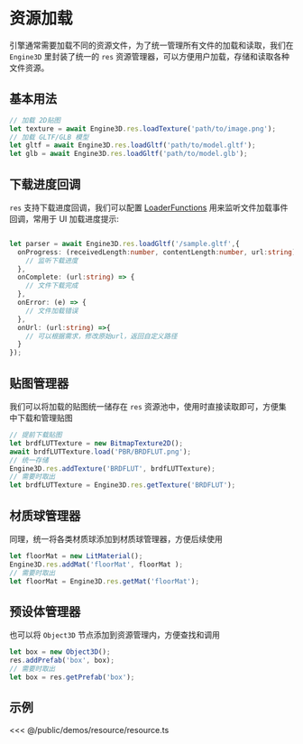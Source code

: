 # 资源加载
引擎通常需要加载不同的资源文件，为了统一管理所有文件的加载和读取，我们在 `Engine3D` 里封装了统一的 `res` 资源管理器，可以方便用户加载，存储和读取各种文件资源。


## 基本用法
```ts
// 加载 2D贴图
let texture = await Engine3D.res.loadTexture('path/to/image.png');
// 加载 GLTF/GLB 模型
let gltf = await Engine3D.res.loadGltf('path/to/model.gltf');
let glb = await Engine3D.res.loadGltf('path/to/model.glb');
```

## 下载进度回调
`res` 支持下载进度回调，我们可以配置 [LoaderFunctions](/api/types/LoaderFunctions) 用来监听文件加载事件回调，常用于 UI 加载进度提示:
```ts

let parser = await Engine3D.res.loadGltf('/sample.gltf',{
  onProgress: (receivedLength:number, contentLength:number, url:string) => {
    // 监听下载进度
  },
  onComplete: (url:string) => {
    // 文件下载完成
  },
  onError: (e) => {
    // 文件加载错误
  },
  onUrl: (url:string) =>{
    // 可以根据需求，修改原始url，返回自定义路径
  }
});
```

## 贴图管理器
我们可以将加载的贴图统一储存在 `res` 资源池中，使用时直接读取即可，方便集中下载和管理贴图
```ts
// 提前下载贴图
let brdfLUTTexture = new BitmapTexture2D();
await brdfLUTTexture.load('PBR/BRDFLUT.png');
// 统一存储
Engine3D.res.addTexture('BRDFLUT', brdfLUTTexture);
// 需要时取出
let brdfLUTTexture = Engine3D.res.getTexture('BRDFLUT');
```

## 材质球管理器
同理，统一将各类材质球添加到材质球管理器，方便后续使用
```ts
let floorMat = new LitMaterial();
Engine3D.res.addMat('floorMat', floorMat );
// 需要时取出
let floorMat = Engine3D.res.getMat('floorMat');
```

## 预设体管理器
也可以将 `Object3D` 节点添加到资源管理内，方便查找和调用
```ts 
let box = new Object3D();
res.addPrefab('box', box);
// 需要时取出
let box = res.getPrefab('box');
```

## 示例
<Demo :height="500" src="/demos/resource/resource.ts"></Demo>

<<< @/public/demos/resource/resource.ts



